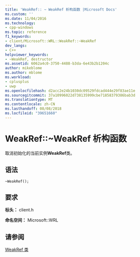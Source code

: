 ```yaml
---
title: 'WeakRef:: ~ WeakRef 析构函数 |Microsoft Docs'
ms.custom: ''
ms.date: 11/04/2016
ms.technology:
- cpp-windows
ms.topic: reference
f1_keywords:
- client/Microsoft::WRL::WeakRef::~WeakRef
dev_langs:
- C++
helpviewer_keywords:
- ~WeakRef, destructor
ms.assetid: 6062a4c0-3750-4488-b3da-6e43b2b1204c
author: mikeblome
ms.author: mblome
ms.workload:
- cplusplus
- uwp
ms.openlocfilehash: d2acc2e24b1030dc09529fdcad444e29f83ae11e
ms.sourcegitcommit: 37a10996022d738135999cbe71858379386bab3d
ms.translationtype: MT
ms.contentlocale: zh-CN
ms.lasthandoff: 08/08/2018
ms.locfileid: "39651660"
---
```

# <a name="weakrefweakref-destructor"></a>WeakRef::~WeakRef 析构函数
取消初始化的当前实例**WeakRef**类。  
  
## <a name="syntax"></a>语法  
  
```  
~WeakRef();  
```  
  
## <a name="requirements"></a>要求  
 **标头：** client.h  
  
 **命名空间：** Microsoft::WRL  
  
## <a name="see-also"></a>请参阅  
 [WeakRef 类](../windows/weakref-class.md)